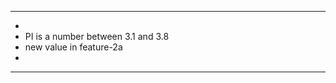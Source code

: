 *************************************
*
* PI is a number between 3.1 and 3.8
* new value in feature-2a
* 
*************************************
